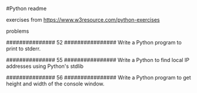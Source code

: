 #Python readme

exercises from https://www.w3resource.com/python-exercises

problems

############### 52 ################
Write a Python program to print to stderr.

############### 55 ################
Write a Python to find local IP addresses using Python's stdlib

############### 56 ################
Write a Python program to get height and width of the console window.
